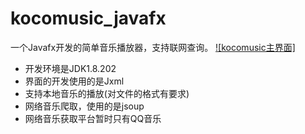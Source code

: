 # kocomusic_javafx
一个Javafx开发的简单音乐播放器，支持联网查询。
[![kocomusic主界面]](https://github.com/kiss1205/kocomusic_javafx/blob/master/kocomusic.png)
+ 开发环境是JDK1.8.202
+ 界面的开发使用的是Jxml
+ 支持本地音乐的播放(对文件的格式有要求)
+ 网络音乐爬取，使用的是jsoup
+ 网络音乐获取平台暂时只有QQ音乐

